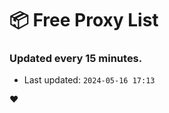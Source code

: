 # :package: Free Proxy List
### Updated every 15 minutes.

- Last updated: `2024-05-16 17:13`

:heart:
